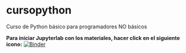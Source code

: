 # cursopython
Curso de Python básico para programadores NO básicos

**Para iniciar Jupyterlab con los materiales, hacer click en el siguiente ícono:** [![Binder](https://mybinder.org/badge_logo.svg)](https://mybinder.org/v2/gh/gzabala/cursopython.git/HEAD)
